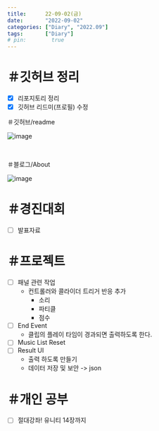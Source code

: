 ```yaml
---
title:      22-09-02(금)
date:       "2022-09-02"
categories: ["Diary", "2022.09"]
tags:       ["Diary"]
# pin:        true
---
```


# ＃깃허브 정리
- [x] 리포지토리 정리
- [x] 깃허브 리드미(프로필) 수정

＃깃허브/readme

![image](https://user-images.githubusercontent.com/85896566/188252209-a6014930-5945-4200-9bdf-63e5d3f72fee.png)

<br>

＃블로그/About

![image](https://user-images.githubusercontent.com/85896566/188252228-3108bea4-d0cc-4738-94a1-7c09bbb4a538.png)

# ＃경진대회
- [ ] 발표자료

# ＃프로젝트
- [ ] 패널 관련 작업
  - 컨트롤러와 콜라이더 트리거 반응 추가
     - 소리
     - 파티클
     - 점수
- [ ] End Event
  - 클립의 플레이 타임이 경과되면 출력하도록 한다.
- [ ] Music List Reset
- [ ] Result UI
  - 출력 하도록 만들기
  - 데이터 저장 및 보안 -> json

# ＃개인 공부
- [ ] 절대강좌! 유니티 14장까지